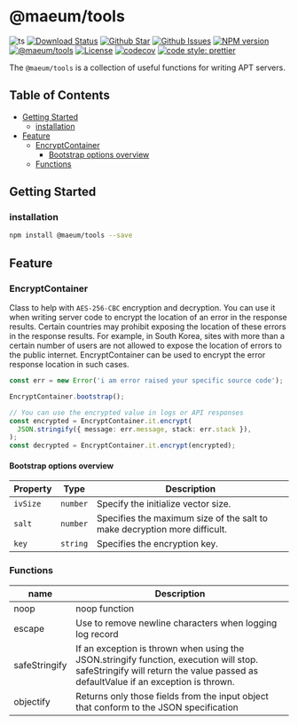 # @maeum/tools

![ts](https://flat.badgen.net/badge/Built%20With/TypeScript/blue)
[![Download Status](https://img.shields.io/npm/dw/@maeum/tools.svg?style=flat-square)](https://npmcharts.com/compare/@maeum/tools)
[![Github Star](https://img.shields.io/github/stars/maeumjs/tools.svg?style=flat-square)](https://github.com/maeumjs/tools)
[![Github Issues](https://img.shields.io/github/issues-raw/maeumjs/tools.svg?style=flat-square)](https://github.com/maeumjs/tools/issues)
[![NPM version](https://img.shields.io/npm/v/@maeum/tools.svg?style=flat-square)](https://www.npmjs.com/package/@maeum/tools)
[![@maeum/tools](https://github.com/maeumjs/tools/actions/workflows/ci.yml/badge.svg?style=flat-square)](https://github.com/maeumjs/tools/actions/workflows/ci.yml)
[![License](https://img.shields.io/npm/l/@maeum/tools.svg?style=flat-square)](https://github.com/maeumjs/tools/blob/master/LICENSE)
[![codecov](https://codecov.io/gh/imjuni/tools/branch/master/graph/badge.svg?token=cYJEAvZUFU)](https://codecov.io/gh/maeum/tools)
[![code style: prettier](https://img.shields.io/badge/code_style-prettier-ff69b4.svg?style=flat-square)](https://github.com/prettier/prettier)

The `@maeum/tools` is a collection of useful functions for writing APT servers.

## Table of Contents <!-- omit in toc -->

- [Getting Started](#getting-started)
  - [installation](#installation)
- [Feature](#feature)
  - [EncryptContainer](#encryptcontainer)
    - [Bootstrap options overview](#bootstrap-options-overview)
  - [Functions](#functions)

## Getting Started

### installation

```bash
npm install @maeum/tools --save
```

## Feature

### EncryptContainer

Class to help with `AES-256-CBC` encryption and decryption. You can use it when writing server code to encrypt the location of an error in the response results. Certain countries may prohibit exposing the location of these errors in the response results. For example, in South Korea, sites with more than a certain number of users are not allowed to expose the location of errors to the public internet. EncryptContainer can be used to encrypt the error response location in such cases.

```ts
const err = new Error('i am error raised your specific source code');

EncryptContainer.bootstrap();

// You can use the encrypted value in logs or API responses
const encrypted = EncryptContainer.it.encrypt(
  JSON.stringify({ message: err.message, stack: err.stack }),
);
const decrypted = EncryptContainer.it.encrypt(encrypted);
```

#### Bootstrap options overview

| Property | Type     | Description                                                               |
| -------- | -------- | ------------------------------------------------------------------------- |
| `ivSize` | `number` | Specify the initialize vector size.                                       |
| `salt`   | `number` | Specifies the maximum size of the salt to make decryption more difficult. |
| `key`    | `string` | Specifies the encryption key.                                             |

### Functions

| name          | Description                                                                                                                                        |
| ------------- | -------------------------------------------------------------------------------------------------------------------------------------------------- |
| noop          | noop function                                                                                                                                          |
| escape        | Use to remove newline characters when logging log record                                                                                     |
| safeStringify | If an exception is thrown when using the JSON.stringify function, execution will stop. safeStringify will return the value passed as defaultValue if an exception is thrown. |
| objectify     | Returns only those fields from the input object that conform to the JSON specification                                                                                    |
